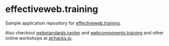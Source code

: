 # effectiveweb.training
Sample application repository for [effectiveweb.training](http://effectiveweb.training). 

Also checkout [webstandards.igniter](http://webstandards.training) and [webcomponents.training](http://webcomponents.training) and other online workshops at [airhacks.io](airhacks.io).
